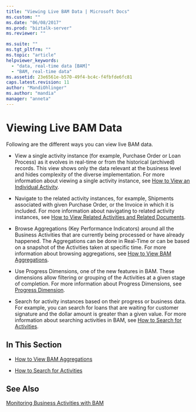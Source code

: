 ```yaml
---
title: "Viewing Live BAM Data | Microsoft Docs"
ms.custom: ""
ms.date: "06/08/2017"
ms.prod: "biztalk-server"
ms.reviewer: ""

ms.suite: ""
ms.tgt_pltfrm: ""
ms.topic: "article"
helpviewer_keywords: 
  - "data, real-time data [BAM]"
  - "BAM, real-time data"
ms.assetid: 23e6561e-b570-49f4-bc4c-f4fbfde6fc81
caps.latest.revision: 11
author: "MandiOhlinger"
ms.author: "mandia"
manager: "anneta"
---
```

# Viewing Live BAM Data
Following are the different ways you can view live BAM data.  
  
-   View a single activity instance (for example, Purchase Order or Loan Process) as it evolves in real-time or from the historical (archived) records. This view shows only the data relevant at the business level and hides complexity of the diverse implementation. For more information about viewing a single activity instance, see [How to View an Individual Activity](../core/how-to-view-an-individual-activity.md).  
  
-   Navigate to the related activity instances, for example, Shipments associated with given Purchase Order, or the Invoice in which it is included. For more information about navigating to related activity instances, see [How to View Related Activities and Related Documents](../core/how-to-view-related-activities-and-related-documents.md).  
  
-   Browse Aggregations (Key Performance Indicators) around all the Business Activities that are currently being processed or have already happened. The Aggregations can be done in Real-Time or can be based on a snapshot of the Activities taken at specific time. For more information about browsing aggregations, see [How to View BAM Aggregations](../core/how-to-view-bam-aggregations.md).  
  
-   Use Progress Dimensions, one of the new features in BAM. These dimensions allow filtering or grouping of the Activities at a given stage of completion. For more information about Progress Dimensions, see [Progress Dimension](../core/progress-dimension.md).  
  
-   Search for activity instances based on their progress or business data. For example, you can search for loans that are waiting for customer signature and the dollar amount is greater than a given value. For more information about searching activities in BAM, see [How to Search for Activities](../core/how-to-search-for-activities.md).  
  
## In This Section  
  
-   [How to View BAM Aggregations](../core/how-to-view-bam-aggregations.md)  
  
-   [How to Search for Activities](../core/how-to-search-for-activities.md)  
  
## See Also  
 [Monitoring Business Activities with BAM](../core/monitoring-business-activities-with-bam.md)
